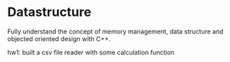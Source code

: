 # Datastructure
Fully understand the concept of memory management, data structure and objected oriented design with C++.

hw1: built a csv file reader with some calculation function
